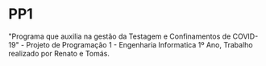 # PP1
"Programa que auxilia na gestão da Testagem e Confinamentos de COVID-19" - Projeto de Programação 1 - Engenharia Informatica 1º Ano, Trabalho realizado por Renato e Tomás.
